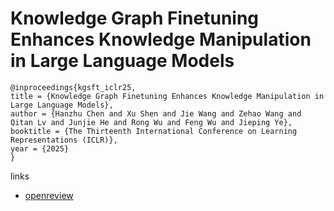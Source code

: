 # Knowledge Graph Finetuning Enhances Knowledge Manipulation in Large Language Models

```
@inproceedings{kgsft_iclr25,
title = {Knowledge Graph Finetuning Enhances Knowledge Manipulation in Large Language Models},
author = {Hanzhu Chen and Xu Shen and Jie Wang and Zehao Wang and Qitan Lv and Junjie He and Rong Wu and Feng Wu and Jieping Ye},
booktitle = {The Thirteenth International Conference on Learning Representations (ICLR)},
year = {2025}
}
```

links
- [openreview](https://openreview.net/forum?id=oMFOKjwaRS)
